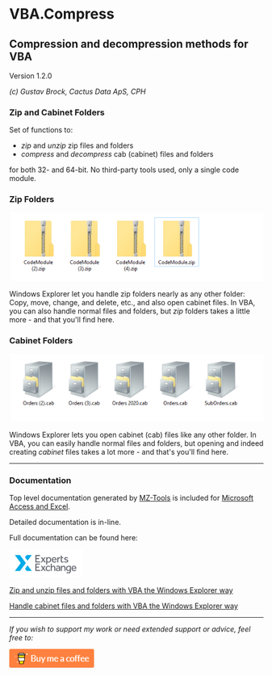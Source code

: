 # VBA.Compress

## Compression and decompression methods for VBA

Version 1.2.0

*(c) Gustav Brock, Cactus Data ApS, CPH*

### Zip and Cabinet Folders
Set of functions to:

- *zip* and *unzip* zip files and folders
- *compress* and *decompress* cab (cabinet) files and folders

for both 32- and 64-bit. No third-party tools used, only a single code module.

### Zip Folders
![General](https://raw.githubusercontent.com/GustavBrock/VBA.Compress/master/images/GitZip.png)

Windows Explorer let you handle zip folders nearly as any other folder: Copy, move, change, and delete, etc., and also open cabinet files.
In VBA, you can also handle normal files and folders, but *zip* folders takes a little more - and that you'll find here.

### Cabinet Folders
![General](https://raw.githubusercontent.com/GustavBrock/VBA.Compress/master/images/GitCab.png)

Windows Explorer lets you open cabinet (cab) files like any other folder. In VBA, you can easily handle normal files and folders, but opening and indeed creating *cabinet* files takes a lot more - and that's you'll find here. 

<hr>

### Documentation
Top level documentation generated by [MZ-Tools](https://www.mztools.com/) is included for [Microsoft Access and Excel](https://htmlpreview.github.io?https://github.com/GustavBrock/VBA.Compress/blob/master/documentation/Compress.htm).

Detailed documentation is in-line. 

Full documentation can be found here:

![EE Logo](https://raw.githubusercontent.com/GustavBrock/VBA.Compress/master/images/EE%20Logo.png)

[Zip and unzip files and folders with VBA the Windows Explorer way](https://www.experts-exchange.com/articles/31130/Zip-and-unzip-files-and-folders-with-VBA-the-Windows-Explorer-way.html?preview=yvSy86kgNss%3D)

[Handle cabinet files and folders with VBA the Windows Explorer way](https://www.experts-exchange.com/articles/31144/Handle-cabinet-files-and-folders-with-VBA-the-Windows-Explorer-way.html?preview=i8Bvq8gkxiA%3D)

<hr>

*If you wish to support my work or need extended support or advice, feel free to:*

<p>

[<img src="https://raw.githubusercontent.com/GustavBrock/VBA.Compress/master/images/BuyMeACoffee.png">](https://www.buymeacoffee.com/gustav/)
